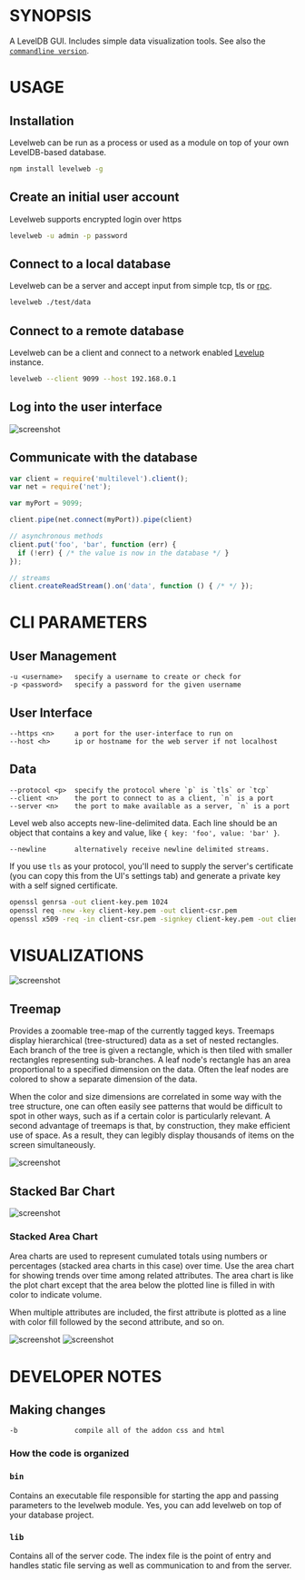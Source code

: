 # SYNOPSIS
A LevelDB GUI. Includes simple data visualization tools. See also the [`commandline version`][99].

# USAGE

## Installation
Levelweb can be run as a process or used as a module on top of your own 
LevelDB-based database.

```bash
npm install levelweb -g
```

## Create an initial user account
Levelweb supports encrypted login over https

```bash
levelweb -u admin -p password
```

## Connect to a local database 
Levelweb can be a server and accept input from simple tcp, tls or [rpc][0].

```bash
levelweb ./test/data
```

## Connect to a remote database
Levelweb can be a client and connect to a network enabled [Levelup][1] instance.

```bash
levelweb --client 9099 --host 192.168.0.1
```

## Log into the user interface
![screenshot](/screenshots/screenshot0.png)

## Communicate with the database

```js
var client = require('multilevel').client();
var net = require('net');

var myPort = 9099;

client.pipe(net.connect(myPort)).pipe(client)

// asynchronous methods
client.put('foo', 'bar', function (err) { 
  if (!err) { /* the value is now in the database */ }
});

// streams
client.createReadStream().on('data', function () { /* */ });
```

# CLI PARAMETERS

## User Management
```
-u <username>   specify a username to create or check for
-p <password>   specify a password for the given username
```

## User Interface
```
--https <n>     a port for the user-interface to run on
--host <h>      ip or hostname for the web server if not localhost
```

## Data
```
--protocol <p>  specify the protocol where `p` is `tls` or `tcp`
--client <n>    the port to connect to as a client, `n` is a port
--server <n>    the port to make available as a server, `n` is a port
```

Level web also accepts new-line-delimited data. Each line should be an object 
that contains a key and value, like `{ key: 'foo', value: 'bar' }`.

```
--newline       alternatively receive newline delimited streams.
```

If you use `tls` as your protocol, you'll need to supply the server's 
certificate (you can copy this from the UI's settings tab) and generate a 
private key with a self signed certificate.

```bash
openssl genrsa -out client-key.pem 1024
openssl req -new -key client-key.pem -out client-csr.pem
openssl x509 -req -in client-csr.pem -signkey client-key.pem -out client-cert.pem
```

# VISUALIZATIONS
![screenshot](/screenshots/screenshot.png)

## Treemap
Provides a zoomable tree-map of the currently tagged keys. Treemaps display 
hierarchical (tree-structured) data as a set of nested rectangles. Each branch
of the tree is given a rectangle, which is then tiled with smaller rectangles 
representing sub-branches. A leaf node's rectangle has an area proportional to 
a specified dimension on the data. Often the leaf nodes are colored to show a 
separate dimension of the data.

When the color and size dimensions are correlated in some way with the tree 
structure, one can often easily see patterns that would be difficult to spot in 
other ways, such as if a certain color is particularly relevant. A second 
advantage of treemaps is that, by construction, they make efficient use of 
space. As a result, they can legibly display thousands of items on the screen 
simultaneously.

![screenshot](/screenshots/screenshot2.png)

## Stacked Bar Chart

![screenshot](/screenshots/screenshot5.png)

### Stacked Area Chart
Area charts are used to represent cumulated totals using numbers or percentages 
(stacked area charts in this case) over time. Use the area chart for showing 
trends over time among related attributes. The area chart is like the plot chart
except that the area below the plotted line is filled in with color to indicate 
volume.

When multiple attributes are included, the first attribute is plotted as a line 
with color fill followed by the second attribute, and so on.

![screenshot](/screenshots/screenshot3.png)
![screenshot](/screenshots/screenshot4.png)

# DEVELOPER NOTES

## Making changes
```
-b              compile all of the addon css and html
```

### How the code is organized

### `bin`
Contains an executable file responsible for starting the app and passing 
parameters to the levelweb module. Yes, you can add levelweb on top of your 
database project.

### `lib`
Contains all of the server code. The index file is the point of entry and 
handles static file serving as well as communication to and from the server.

[0]:https://github.com/juliangruber/multilevel
[1]:https://github.com/rvagg/node-levelup
[99]:https://github.com/hij1nx/lev
